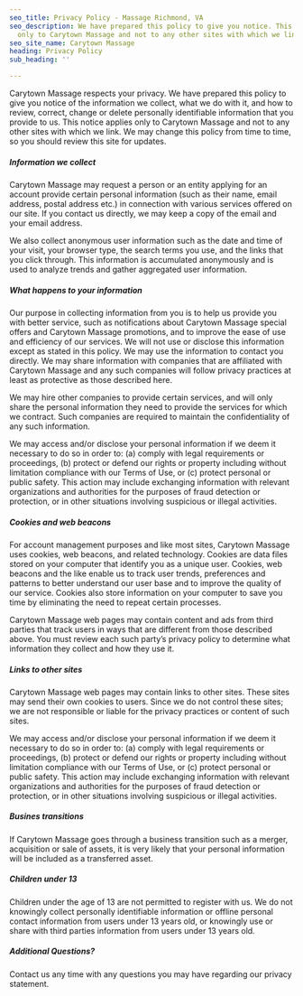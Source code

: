 ```yaml
---
seo_title: Privacy Policy - Massage Richmond, VA
seo_description: We have prepared this policy to give you notice. This notice applies
  only to Carytown Massage and not to any other sites with which we link.
seo_site_name: Carytown Massage
heading: Privacy Policy
sub_heading: ''

---
```

Carytown Massage respects your privacy. We have prepared this policy to give you notice of the information we collect, what we do with it, and how to review, correct, change or delete personally identifiable information that you provide to us. This notice applies only to Carytown Massage and not to any other sites with which we link. We may change this policy from time to time, so you should review this site for updates.

##### Information we collect

Carytown Massage may request a person or an entity applying for an account provide certain personal information (such as their name, email address, postal address etc.) in connection with various services offered on our site. If you contact us directly, we may keep a copy of the email and your email address.

We also collect anonymous user information such as the date and time of your visit, your browser type, the search terms you use, and the links that you click through. This information is accumulated anonymously and is used to analyze trends and gather aggregated user information.

##### What happens to your information

Our purpose in collecting information from you is to help us provide you with better service, such as notifications about Carytown Massage special offers and Carytown Massage promotions, and to improve the ease of use and efficiency of our services. We will not use or disclose this information except as stated in this policy. We may use the information to contact you directly. We may share information with companies that are affiliated with Carytown Massage and any such companies will follow privacy practices at least as protective as those described here.

We may hire other companies to provide certain services, and will only share the personal information they need to provide the services for which we contract. Such companies are required to maintain the confidentiality of any such information.

We may access and/or disclose your personal information if we deem it necessary to do so in order to: (a) comply with legal requirements or proceedings, (b) protect or defend our rights or property including without limitation compliance with our Terms of Use, or (c) protect personal or public safety. This action may include exchanging information with relevant organizations and authorities for the purposes of fraud detection or protection, or in other situations involving suspicious or illegal activities.

##### Cookies and web beacons

For account management purposes and like most sites, Carytown Massage uses cookies, web beacons, and related technology. Cookies are data files stored on your computer that identify you as a unique user. Cookies, web beacons and the like enable us to track user trends, preferences and patterns to better understand our user base and to improve the quality of our service. Cookies also store information on your computer to save you time by eliminating the need to repeat certain processes.

Carytown Massage web pages may contain content and ads from third parties that track users in ways that are different from those described above. You must review each such party’s privacy policy to determine what information they collect and how they use it.

##### Links to other sites

Carytown Massage web pages may contain links to other sites. These sites may send their own cookies to users. Since we do not control these sites; we are not responsible or liable for the privacy practices or content of such sites.

We may access and/or disclose your personal information if we deem it necessary to do so in order to: (a) comply with legal requirements or proceedings, (b) protect or defend our rights or property including without limitation compliance with our Terms of Use, or (c) protect personal or public safety. This action may include exchanging information with relevant organizations and authorities for the purposes of fraud detection or protection, or in other situations involving suspicious or illegal activities.

##### Busines transitions

If Carytown Massage goes through a business transition such as a merger, acquisition or sale of assets, it is very likely that your personal information will be included as a transferred asset.

##### Children under 13

Children under the age of 13 are not permitted to register with us. We do not knowingly collect personally identifiable information or offline personal contact information from users under 13 years old, or knowingly use or share with third parties information from users under 13 years old.

##### Additional Questions?

Contact us any time with any questions you may have regarding our privacy statement.